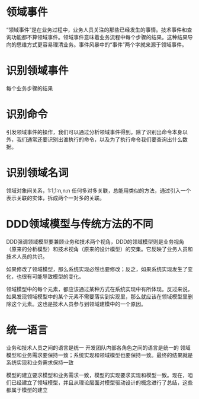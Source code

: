 # 领域事件
“领域事件”是在业务过程中，业务人员关注的那些已经发生的事情。技术事件和查询功能都不算领域事件。领域事件意味着业务流程中每个步骤的结果。这种结果导向的思维方式更容易理清业务。事件风暴中的“事件”两个字就来源于领域事件。
# 识别领域事件
每个业务步骤的结果
# 识别命令
引发领域事件的操作，我们可以通过分析领域事件得到。除了识别出命令本身以外，我们通常还要识别出谁执行的命令，以及为了执行命令我们要查询出什么数据。
# 识别领域名词
领域对象间关系，1:1,1:n,n:n
任何多对多关联，总能用类似的方法，通过引入一个表示关联的实体，拆成两个一对多的关联。

# DDD领域模型与传统方法的不同
DDD强调领域模型要兼顾业务和技术两个视角，DDD的领域模型则是业务视角（原来的分析模型）和技术视角（原来的设计模型）的交集。它反映了业务人员和技术人员的共识。

如果修改了领域模型，那么系统实现必然也要修改；反之，如果系统实现发生了变化，也很有可能导致模型的变化。

领域模型中的每个元素，都应该通过某种方式在系统实现中有所体现。反过来说，如果发现领域模型中的某个元素不需要落实到实现里，那么就应该在领域模型里删除这个元素。这也是技术人员参与到领域建模中的一个原因。

# 统一语言
业务和技术人员之间的语言是统一
开发团队内部各角色之间的语言是统一的
领域模型和业务需求要保持一致；系统实现和领域模型也要保持一致。最终的结果就是系统实现和业务需求保持一致

模型的建立要求模型和业务需求一致，模型的实现要求实现和模型一致。现在，咱们已经建立了领域模型，并且从理论层面对模型驱动设计的概念进行了总结，这些都属于模型的建立
